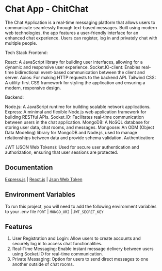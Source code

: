 
# Chat App - ChitChat

The Chat Application is a real-time messaging platform that allows users to communicate seamlessly through text-based messages. Built using modern web technologies, the app features a user-friendly interface for an enhanced chat experience. Users can register, log in and privately chat with multiple people.


Tech Stack
Frontend:

React: A JavaScript library for building user interfaces, allowing for a dynamic and responsive user experience.
Socket.IO-client: Enables real-time bidirectional event-based communication between the client and server.
Axios: For making HTTP requests to the backend API.
Tailwind CSS: A utility-first CSS framework for styling the application and ensuring a modern, responsive design.

Backend:

Node.js: A JavaScript runtime for building scalable network applications.
Express: A minimal and flexible Node.js web application framework for building RESTful APIs.
Socket.IO: Facilitates real-time communication between users in the chat application.
MongoDB: A NoSQL database for storing user data, chat rooms, and messages.
Mongoose: An ODM (Object Data Modeling) library for MongoDB and Node.js, used to manage relationships between data and provide schema validation.
Authentication:

JWT (JSON Web Tokens): Used for secure user authentication and authorization, ensuring that user sessions are protected.

## Documentation

[Express.js](https://expressjs.com/) |
[React.js](https://react.dev/) |
[Json Web Token](https://jwt.io/)



## Environment Variables

To run this project, you will need to add the following environment variables to your .env file
`PORT` | 
`MONGO_URI` |
`JWT_SECRET_KEY`


## Features

1. User Registration and Login: Allow users to create accounts and securely log in to access chat functionalities.
2. Real-Time Messaging: Enable instant message delivery between users using Socket.IO for real-time communication.
3. Private Messaging: Option for users to send direct messages to one another outside of chat rooms.


